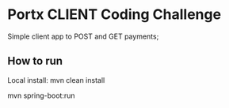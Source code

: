 # Portx CLIENT Coding Challenge 

Simple client app to POST and GET payments;

## How to run

Local install: mvn clean install

mvn spring-boot:run

